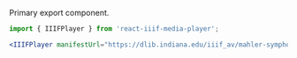 Primary export component.

```js static
import { IIIFPlayer } from 'react-iiif-media-player';
```

```jsx padded
<IIIFPlayer manifestUrl="https://dlib.indiana.edu/iiif_av/mahler-symphony-3/mahler-symphony-3.json" />
```
